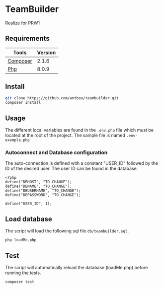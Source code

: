 # TeamBuilder
Realize for PRW1
## Requirements

| Tools                                         | Version |
|-----------------------------------------------|---------|
| [Composer](https://getcomposer.org/download/) | 2.1.6   |
| [Php](https://www.php.net/downloads.php)      | 8.0.9   |

## Install

```bash
git clone https://github.com/antbou/teambuilder.git
composer install
```

## Usage

The different local variables are found in the `.env.php` file which must be located at the root of the project.
The sample file is named `.env-exemple.php`

### Autoconnect and Database configuration

The auto-connection is defined with a constant "USER_ID" followed by the ID of the desired user.
The user ID can be found in the database.

```
<?php
define("DBHOST", "TO_CHANGE");
define("DBNAME", "TO_CHANGE");
define("DBUSERNAME", "TO_CHANGE");
define("DBPASSWORD", "TO_CHANGE");

define("USER_ID", 1);
```
## Load database
The script will load the following sql file `db/teambuilder.sql`.
```bash
php loadMe.php
```
## Test
The script will automatically reload the database (loadMe.php) before running the tests.
```bash
composer test
```